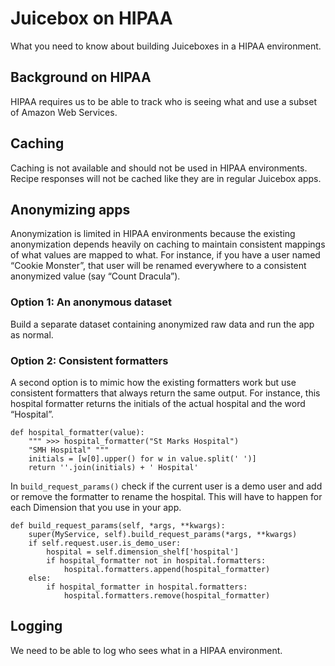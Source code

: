 # Juicebox on HIPAA

What you need to know about building Juiceboxes in a HIPAA environment.

## Background on HIPAA

HIPAA requires us to be able to track who is seeing what and use a subset of Amazon Web Services.

## Caching

Caching is not available and should not be used in HIPAA environments. Recipe responses will not be cached like they are in regular Juicebox apps.

## Anonymizing apps

Anonymization is limited in HIPAA environments because the existing anonymization depends heavily on caching to maintain consistent mappings of what values are mapped to what. For instance, if you have a user named “Cookie Monster”, that user will be renamed everywhere to a consistent anonymized value \(say “Count Dracula”\).

### Option 1: An anonymous dataset

Build a separate dataset containing anonymized raw data and run the app as normal.

### Option 2: Consistent formatters

A second option is to mimic how the existing formatters work but use consistent formatters that always return the same output. For instance, this hospital formatter returns the initials of the actual hospital and the word “Hospital”.

```text
def hospital_formatter(value):
    """ >>> hospital_formatter("St Marks Hospital")
    "SMH Hospital" """
    initials = [w[0].upper() for w in value.split(' ')]
    return ''.join(initials) + ' Hospital'
```

In `build_request_params()` check if the current user is a demo user and add or remove the formatter to rename the hospital. This will have to happen for each Dimension that you use in your app.

```text
def build_request_params(self, *args, **kwargs):
    super(MyService, self).build_request_params(*args, **kwargs)
    if self.request.user.is_demo_user:
        hospital = self.dimension_shelf['hospital']
        if hospital_formatter not in hospital.formatters:
            hospital.formatters.append(hospital_formatter)
    else:
        if hospital_formatter in hospital.formatters:
            hospital.formatters.remove(hospital_formatter)
```

## Logging

We need to be able to log who sees what in a HIPAA environment.

